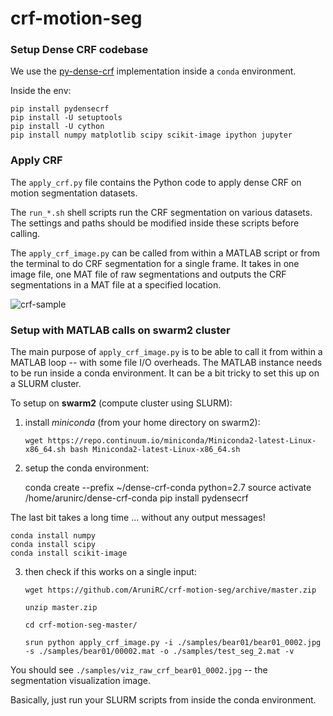 # crf-motion-seg


### Setup Dense CRF codebase

We use the [py-dense-crf](https://github.com/lucasb-eyer/pydensecrf) implementation inside a `conda` environment. 

Inside the env:
    
    pip install pydensecrf
    pip install -U setuptools
    pip install -U cython
    pip install numpy matplotlib scipy scikit-image ipython jupyter


### Apply CRF

The `apply_crf.py` file contains the Python code to apply dense CRF 
on motion segmentation datasets.

The `run_*.sh` shell scripts run the CRF segmentation on various datasets.
The settings and paths should be modified inside these scripts before calling. 

The `apply_crf_image.py` can be called from within a MATLAB script or from the terminal to do CRF segmentation for a single frame. It takes in one image file, one MAT file of raw segmentations and outputs the CRF segmentations in a MAT file at a specified location.


![crf-sample](https://www.dropbox.com/s/irmda5z5dgql6jq/crf-moseg.png)



### Setup with MATLAB calls on swarm2 cluster 

The main purpose of `apply_crf_image.py`  is to be able to call it from within a MATLAB loop -- with some file I/O overheads. The MATLAB instance needs to be run inside a conda environment. It can be a bit tricky to set this up on a SLURM cluster.

To setup on **swarm2** (compute cluster using SLURM):

1) install _miniconda_ (from your home directory on swarm2):

    `wget https://repo.continuum.io/miniconda/Miniconda2-latest-Linux-x86_64.sh
    bash Miniconda2-latest-Linux-x86_64.sh`

2) setup the conda environment:

    conda create --prefix ~/dense-crf-conda python=2.7
    source activate /home/arunirc/dense-crf-conda
    pip install pydensecrf

The last bit takes a long time ... without any output messages!

    conda install numpy
    conda install scipy
    conda install scikit-image


3) then check if this works on a single input:

    `wget https://github.com/AruniRC/crf-motion-seg/archive/master.zip`
    
    `unzip master.zip`
    
    `cd crf-motion-seg-master/`

    `srun python apply_crf_image.py -i ./samples/bear01/bear01_0002.jpg -s ./samples/bear01/00002.mat -o ./samples/test_seg_2.mat -v`

You should see `./samples/viz_raw_crf_bear01_0002.jpg` -- the segmentation visualization image.

Basically, just run your SLURM scripts from inside the conda environment.

